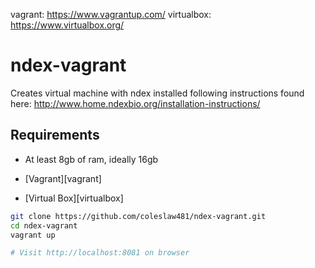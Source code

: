 vagrant: https://www.vagrantup.com/
virtualbox: https://www.virtualbox.org/
# ndex-vagrant

Creates virtual machine with ndex installed following 
instructions found here: http://www.home.ndexbio.org/installation-instructions/

## Requirements

* At least 8gb of ram, ideally 16gb

* [Vagrant][vagrant]

* [Virtual Box][virtualbox]

```Bash
git clone https://github.com/coleslaw481/ndex-vagrant.git
cd ndex-vagrant
vagrant up

# Visit http://localhost:8081 on browser
```
